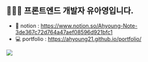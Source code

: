 ## 🙋🏻‍♀️ 프론트엔드 개발자 유아영입니다.

- 📒 notion : https://www.notion.so/Ahyoung-Note-3de367c72d764a47aef08596d921bfc1
- 💻 portfolio : https://ahyoung21.github.io/portfolio/

<p><img src="https://hits.seeyoufarm.com/api/count/incr/badge.svg?url=https%3A%2F%2Fgithub.com%2Fahyoung21&count_bg=%232a2a2a&title_bg=%233a3a3a&icon=&icon_color=%23E7E7E7&title=Views&edge_flat=false" /></p>
<p><img align="center" src="https://github-readme-streak-stats.herokuapp.com/?user=ahyoung21&" alt="" /></p>

<p><img align="center" src="https://github-readme-stats.vercel.app/api/top-langs/?username=ahyoung21&layout=compact" alt="" /></p>
